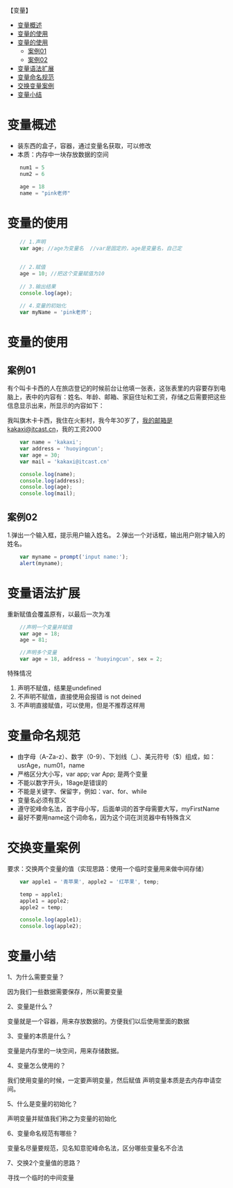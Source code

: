 【变量】

- [变量概述](#变量概述)
- [变量的使用](#变量的使用)
- [变量的使用](#变量的使用-1)
	- [案例01](#案例01)
	- [案例02](#案例02)
- [变量语法扩展](#变量语法扩展)
- [变量命名规范](#变量命名规范)
- [交换变量案例](#交换变量案例)
- [变量小结](#变量小结)

# 变量概述

- 装东西的盒子，容器，通过变量名获取，可以修改
- 本质：内存中一块存放数据的空间

```js
	num1 = 5
	num2 = 6

	age = 18
	name = "pink老师"
```

# 变量的使用

```js
	// 1.声明
	var age; //age为变量名  //var是固定的，age是变量名，自己定


	// 2.赋值
	age = 10; //把这个变量赋值为10
	
	// 3.输出结果
	console.log(age);
	
	// 4.变量的初始化
	var myName = 'pink老师';
```


# 变量的使用

## 案例01

有个叫卡卡西的人在旅店登记的时候前台让他填一张表，这张表里的内容要存到电脑上，表中的内容有：姓名、年龄、邮箱、家庭住址和工资，存储之后需要把这些信息显示出来，所显示的内容如下：

我叫旗木卡卡西，我住在火影村，我今年30岁了，我的邮箱是kakaxi@itcast.cn，我的工资2000

```js
	var name = 'kakaxi';
	var address = 'huoyingcun';
	var age = 30;
	var mail = 'kakaxi@itcast.cn'

	console.log(name);
	console.log(address);
	console.log(age);
	console.log(mail);
```


## 案例02

1.弹出一个输入框，提示用户输入姓名。
2.弹出一个对话框，输出用户刚才输入的姓名。

```js
	var myname = prompt('input name:');
	alert(myname);
```


# 变量语法扩展

重新赋值会覆盖原有，以最后一次为准

```js
	//声明一个变量并赋值
	var age = 18;
	age = 81;

	//声明多个变量
	var age = 18, address = 'huoyingcun', sex = 2;
```

特殊情况

1. 声明不赋值，结果是undefined
2. 不声明不赋值，直接使用会报错 is not deined
3. 不声明直接赋值，可以使用，但是不推荐这样用


# 变量命名规范

- 由字母（A-Za-z）、数字（0-9）、下划线（_）、美元符号（$）组成，如：usrAge，num01，name
- 严格区分大小写，var app; var App; 是两个变量
- 不能以数字开头，18age是错误的
- 不能是关键字、保留字，例如：var、for、while
- 变量名必须有意义
- 遵守驼峰命名法，首字母小写，后面单词的首字母需要大写，myFirstName
- 最好不要用name这个词命名，因为这个词在浏览器中有特殊含义


# 交换变量案例

要求：交换两个变量的值（实现思路：使用一个临时变量用来做中间存储）

```js
	var apple1 = '青苹果', apple2 = '红苹果', temp;

	temp = apple1;
	apple1 = apple2;
	apple2 = temp;

	console.log(apple1);
	console.log(apple2);
```


# 变量小结

1、为什么需要变量？

因为我们一些数据需要保存，所以需要变量

2、变量是什么？

变量就是一个容器，用来存放数据的。方便我们以后使用里面的数据

3、变量的本质是什么？

变量是内存里的一块空间，用来存储数据。

4、变量怎么使用的？

我们使用变量的时候，一定要声明变量，然后赋值
声明变量本质是去内存申请空间。

5、什么是变量的初始化？

声明变量并赋值我们称之为变量的初始化

6、变量命名规范有哪些？

变量名尽量要规范，见名知意驼峰命名法，区分哪些变量名不合法

7、交换2个变量值的思路？

寻找一个临时的中间变量